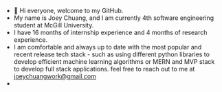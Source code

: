 - 👋 Hi everyone, welcome to my GitHub.
- My name is Joey Chuang, and I am currently 4th software engineering student at McGill University. 
- I have 16 months of internship experience and 4 months of research experience.
- I am comfortable and always up to date with the most popular and recent release tech stack - such as using different python libraries to develop efficient machine learning algorithms or MERN and MVP stack to develop full stack applications.
 feel free to reach out to me at joeychuangwork@gmail.com
- 
<!---
JoeyChuang1/JoeyChuang1 is a ✨ special ✨ repository because its `README.md` (this file) appears on your GitHub profile.
You can click the Preview link to take a look at your changes.
--->
